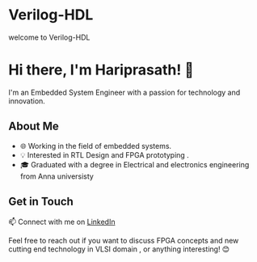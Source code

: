 # Verilog-HDL
welcome to  Verilog-HDL

# Hi there, I'm Hariprasath! 👋

I'm an Embedded System Engineer with a passion for technology and innovation.

## About Me

- 🌐 Working in the field of embedded systems.
- 💡 Interested in RTL Design and FPGA prototyping .
- 🎓 Graduated with a degree in Electrical and electronics engineering from Anna universisty


## Get in Touch

📫 Connect with me on [LinkedIn]( https://www.linkedin.com/in/hari-prasath-8a3919227) 

Feel free to reach out if you want to discuss FPGA concepts and new cutting end technology in VLSI domain , or anything interesting! 😊
